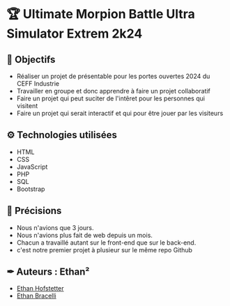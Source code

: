 # 🏆 Ultimate Morpion Battle Ultra Simulator Extrem 2k24

## 🎯 Objectifs
- Réaliser un projet de présentable pour les portes ouvertes 2024 du CEFF Industrie
- Travailler en groupe et donc apprendre à faire un projet collaboratif
- Faire un projet qui peut suciter de l'intêret pour les personnes qui visitent
- Faire un projet qui serait interactif et qui pour être jouer par les visiteurs
## ⚙ Technologies utilisées
- HTML
- CSS
- JavaScript
- PHP
- SQL
- Bootstrap
## 🔎 Précisions
- Nous n'avions que 3 jours.
- Nous n'avions plus fait de web depuis un mois.
- Chacun a travaillé autant sur le front-end que sur le back-end.
- c'est notre premier projet à plusieur sur le même repo Github
## ✒ Auteurs : Ethan²
- [Ethan Hofstetter](https://github.com/cp-23eth)
- [Ethan Bracelli](https://github.com/Ethan-Bracelli-CEFF)
